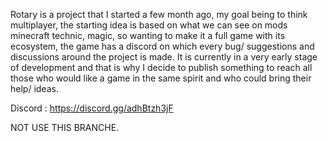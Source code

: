 Rotary is a project that I started a few month ago, my goal being to think multiplayer, the starting idea is based on what we can see on mods minecraft technic, magic, so wanting to make it a full game with its ecosystem, the game has a discord on which every bug/ suggestions and discussions around the project is made. It is currently in a very early stage of development and that is why I decide to publish something to reach all those who would like a game in the same spirit and who could bring their help/ ideas.

Discord : https://discord.gg/adhBtzh3jF

NOT USE THIS BRANCHE.
